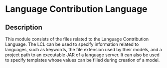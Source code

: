 <!-- (c) https://github.com/MontiCore/monticore -->
# Language Contribution Language

## Description
This module consists of the files related to the Language Contribution Language. The LCL can be used to specify
information related to languages, such as keywords, the file extension used by their models, and a project path to
an executable JAR of a language server. It can also be used to specify templates whose values can be filled during
creation of a model.
